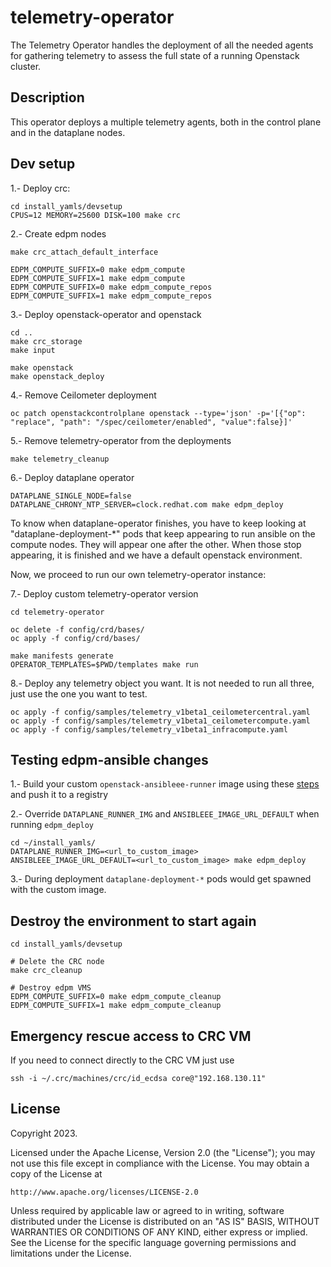 # telemetry-operator
The Telemetry Operator handles the deployment of all the needed agents for gathering telemetry to assess the full state of a running Openstack cluster.

## Description
This operator deploys a multiple telemetry agents, both in the control plane and in the dataplane nodes.

## Dev setup
1.- Deploy crc:
```
cd install_yamls/devsetup
CPUS=12 MEMORY=25600 DISK=100 make crc
```

2.- Create edpm nodes
```
make crc_attach_default_interface

EDPM_COMPUTE_SUFFIX=0 make edpm_compute
EDPM_COMPUTE_SUFFIX=1 make edpm_compute
EDPM_COMPUTE_SUFFIX=0 make edpm_compute_repos
EDPM_COMPUTE_SUFFIX=1 make edpm_compute_repos
```

3.- Deploy openstack-operator and openstack
```
cd ..
make crc_storage
make input

make openstack
make openstack_deploy
```

4.- Remove Ceilometer deployment
```
oc patch openstackcontrolplane openstack --type='json' -p='[{"op": "replace", "path": "/spec/ceilometer/enabled", "value":false}]'
```

5.- Remove telemetry-operator from the deployments
```
make telemetry_cleanup
```

6.- Deploy dataplane operator
```
DATAPLANE_SINGLE_NODE=false DATAPLANE_CHRONY_NTP_SERVER=clock.redhat.com make edpm_deploy
```
To know when dataplane-operator finishes, you have to keep looking at "dataplane-deployment-*" pods that keep appearing to run ansible on the compute nodes. They will appear one after the other. When those stop appearing, it is finished and we have a default openstack environment.

Now, we proceed to run our own telemetry-operator instance:

7.- Deploy custom telemetry-operator version
```
cd telemetry-operator

oc delete -f config/crd/bases/
oc apply -f config/crd/bases/

make manifests generate
OPERATOR_TEMPLATES=$PWD/templates make run
```

8.- Deploy any telemetry object you want. It is not needed to run all three, just use the one you want to test.
```
oc apply -f config/samples/telemetry_v1beta1_ceilometercentral.yaml
oc apply -f config/samples/telemetry_v1beta1_ceilometercompute.yaml
oc apply -f config/samples/telemetry_v1beta1_infracompute.yaml
```

## Testing edpm-ansible changes

1.- Build your custom `openstack-ansibleee-runner` image using these [steps](https://github.com/openstack-k8s-operators/edpm-ansible/tree/main#build-and-push-the-openstack-ansibleee-runner-container-image) and push it to a registry

2.- Override `DATAPLANE_RUNNER_IMG` and `ANSIBLEEE_IMAGE_URL_DEFAULT` when running `edpm_deploy`
```
cd ~/install_yamls/
DATAPLANE_RUNNER_IMG=<url_to_custom_image> ANSIBLEEE_IMAGE_URL_DEFAULT=<url_to_custom_image> make edpm_deploy
```

3.- During deployment `dataplane-deployment-*` pods would get spawned with the custom image.

## Destroy the environment to start again
```
cd install_yamls/devsetup

# Delete the CRC node
make crc_cleanup

# Destroy edpm VMS
EDPM_COMPUTE_SUFFIX=0 make edpm_compute_cleanup
EDPM_COMPUTE_SUFFIX=1 make edpm_compute_cleanup
```

## Emergency rescue access to CRC VM
If you need to connect directly to the CRC VM just use
```
ssh -i ~/.crc/machines/crc/id_ecdsa core@"192.168.130.11"
```

## License

Copyright 2023.

Licensed under the Apache License, Version 2.0 (the "License");
you may not use this file except in compliance with the License.
You may obtain a copy of the License at

    http://www.apache.org/licenses/LICENSE-2.0

Unless required by applicable law or agreed to in writing, software
distributed under the License is distributed on an "AS IS" BASIS,
WITHOUT WARRANTIES OR CONDITIONS OF ANY KIND, either express or implied.
See the License for the specific language governing permissions and
limitations under the License.
